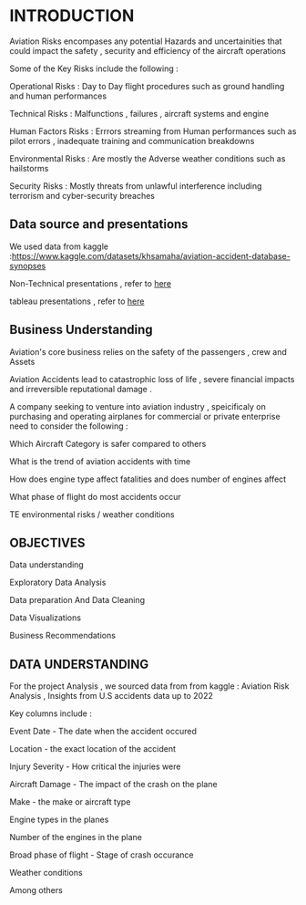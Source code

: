 # INTRODUCTION

Aviation Risks encompases any potential Hazards and uncertainities that could impact the safety , security and efficiency of the aircraft operations 

Some of the Key Risks include the following :

Operational Risks : Day to Day flight procedures such as ground handling and human performances

Technical Risks : Malfunctions , failures , aircraft systems and engine

Human Factors Risks : Errrors streaming from Human performances such as pilot errors , inadequate training and communication breakdowns

Environmental Risks : Are mostly the Adverse weather conditions such as hailstorms

Security Risks : Mostly threats from unlawful interference including terrorism and cyber-security breaches

## Data source and presentations

We used data from kaggle :https://www.kaggle.com/datasets/khsamaha/aviation-accident-database-synopses

Non-Technical presentations , refer to [here](ttps://github.com/kamerinolawrence/phase_1_aviation_analysis/blob/main/AVIATION%20ANALYSIS%20AND%20INSIGHTS%20FROM%20U.S%20ACCIDENTS.pd)

tableau presentations , refer to [here](https://public.tableau.com/app/profile/lawrence.kamerino/viz/Phase1project_17511007988250/Dashboard1?publish=yes)

## Business Understanding

Aviation's core business relies on the safety of the passengers , crew and Assets

Aviation Accidents lead to catastrophic loss of life , severe financial impacts and irreversible reputational damage .

A company seeking to venture into aviation industry , speicificaly on purchasing and operating airplanes for commercial or private enterprise need to consider the following :

Which Aircraft Category is safer compared to others

What is the trend of aviation accidents with time

How does engine type affect fatalities and does number of engines affect

What phase of flight do most accidents occur

TE environmental risks / weather conditions

## OBJECTIVES

Data understanding

Exploratory Data Analysis

Data preparation And Data Cleaning

Data Visualizations

Business Recommendations

## DATA UNDERSTANDING

For the project Analysis , we sourced data from from kaggle : Aviation Risk Analysis , Insights from U.S accidents data up to 2022

Key columns include :

Event Date - The date when the accident occured

Location - the exact location of the accident

Injury Severity - How critical the injuries were

Aircraft Damage - The impact of the crash on the plane

Make - the make or aircraft type

Engine types in the planes

Number of the engines in the plane

Broad phase of flight - Stage of crash occurance

Weather conditions

Among others
